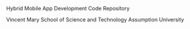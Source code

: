 Hybrid Mobile App Development
Code Repository

Vincent Mary School of Science and Technology
Assumption University
